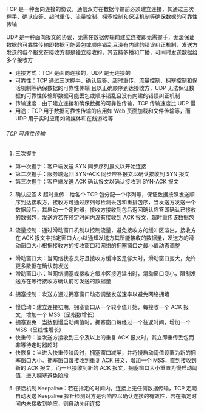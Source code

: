 TCP 是一种面向连接的协议，通信双方在数据传输前必须建立连接，其通过三次握手、确认应答、超时重传、流量控制、拥塞控制和保活机制等确保数据的可靠性传输

UDP 是一种面向报文的协议，无需在数据传输前建立连接即无需握手，无法保证数据的可靠性传输即数据可能丢包或顺序错乱且没有内建的错误纠正机制，发送方发送的各个报文在接收方都是独立接收的，其支持多播和广播，可同时发送数据给多个接收方

- 连接方式：TCP 是面向连接的，UDP 是无连接的
- 可靠性：TCP 通过三次握手、确认应答、超时重传、流量控制、拥塞控制和保活机制等确保数据的可靠性传输
  且以正确顺序到达接收方，UDP 无法保证数据的可靠性传输即数据可能丢包或顺序错乱且没有内建的错误纠正机制
- 传输速度：由于建立连接和确保数据的可靠性传输，TCP 传输速度比 UDP 慢
- 用途：TCP 用于数据可靠性传输的应用如 Web 页面加载和文件传输等，而 UDP 用于实时应用如流媒体和在线游戏等

###### TCP 可靠性传输

1. 三次握手

- 第一次握手：客户端发送 SYN 同步序列报文以开始连接
- 第二次握手：服务端返回 SYN-ACK 同步应答报文以确认接收到 SYN 报文
- 第三次握手：客户端发送 ACK 确认报文以确认接收到 SYN-ACK 报文

2. 确认应答 & 超时重传：给各个 TCP 包分配一个序列号，保证数据按照发送顺序到达接收方，接收方可通过序列号检测丢包和重排包序，当发送方发送一个数据段后，其启动一个定时器，接收方接收到包后返回确认应答即确认已接收的数据包，发送方若在预定时间内没有接收到 ACK 报文，超时重传该数据包

3. 流量控制：通过滑动窗口机制以控制流量，避免接收方的缓冲区溢出，接收方在 ACK 报文中指定窗口大小以通知发送方其所能接收的数据量，发送方的滑动窗口大小根据接收方的接收窗口和网络的拥塞窗口之最小值动态调整

- 滑动窗口大：当网络状态良好且接收方缓冲区足够大时，滑动窗口变大，允许更多数据在确认前发送
- 滑动窗口小：当网络拥塞或接收方缓冲区接近溢出时，滑动窗口变小，限制发送方在等待接收方确认前可发送的数据量

4. 拥塞控制：发送方通过拥塞窗口动态调整发送速率以避免网络拥堵

- 慢启动：建立连接初期，拥塞窗口从一个较小值开始，每接收一个 ACK 报文，增加一个 MSS（呈指数增长）
- 拥塞避免：当达到慢启动阈值时，拥塞窗口每经过一个往返时间，增加一个 MSS（呈线性增长）
- 快重传：当发送方接收到三个及以上的重复 ACK 报文时，其立即重传丢包而非等待定时器超时
- 快恢复：当进入快重传阶段时，拥塞窗口减半，并将慢启动阈值设置为新的拥塞窗口大小。拥塞窗口每接收到重复 ACK 报文，增加一个 MSS，直到接收到新的 ACK 报文，而一旦接收到新的 ACK 报文，拥塞窗口大小重置为慢启动阈值，进入拥塞避免阶段

5. 保活机制 Keepalive：若在指定的时间内，连接上无任何数据传输，TCP 定期自动发送 Keepalive 探针检测对方是否响应以确认连接的有效性，若在指定时间内未接收到响应，则自动关闭连接

